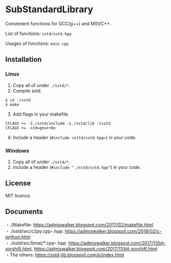 # SubStandardLibrary

Convenient functions for GCC(g++) and MSVC++.

List of functions: `sstd/sstd.hpp` 

Usages of functions: `main.cpp` 

## Installation
### Linux 
1. Copy all of under `./sstd/*`. 
2. Compile sstd.
```
$ cd ./sstd
$ make
```
3. Add flags in your makefile.
```
CFLAGS += -I./sstd/include -L./sstd/lib -lsstd
CFLAGS += -std=gnu++0x
```
4. Include a header (`#include <sstd/sstd.hpp>`) in your code.

### Windows 
1. Copy all of under `./sstd/*`. 
2. Include a header (`#include "./sstd/sstd.hpp"`) in your code.

## License
MIT licence.

## Documents
・./Makefile: https://admiswalker.blogspot.com/2017/02/makefile.html  
・./sstd/src/c2py.cpp-.hpp: https://admiswalker.blogspot.com/2018/02/c-python.html  
・./sstd/src/bmat/*.cpp-.hpp: https://admiswalker.blogspot.com/2017/11/bit-xorshift.html, https://admiswalker.blogspot.com/2017/11/bit-xorshift.html  
・The others: https://sstd-lib.blogspot.com/p/index.html  
